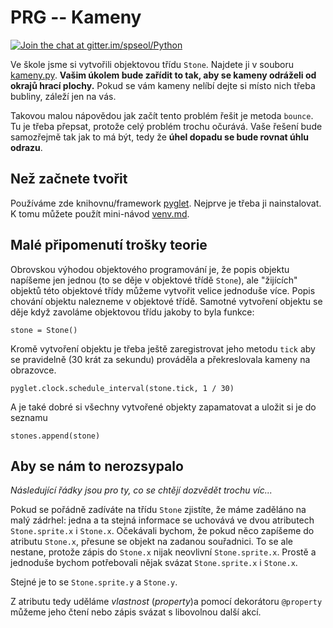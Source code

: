 # PRG -- Kameny

[![Join the chat at gitter.im/spseol/Python](https://badges.gitter.im/spseol/PRG-No.svg)](https://gitter.im/spseol/Python?utm_source=share-link&utm_medium=link&utm_campaign=share-link)

Ve škole jsme si vytvořili objektovou třídu `Stone`. Najdete ji v souboru
[kameny.py](kameny.py). **Vašim úkolem bude zařídit to tak, aby se kameny
odráželi od okrajů hrací plochy.** Pokud se vám kameny nelíbí dejte si místo
nich třeba bubliny, záleží jen na vás.

Takovou malou nápovědou jak začít tento problém řešit je metoda `bounce`. Tu je
třeba přepsat, protože celý problém trochu očurává. Vaše řešení bude samozřejmě
tak jak to má být, tedy že **úhel dopadu se bude rovnat úhlu odrazu**.

## Než začnete tvořit

Používáme zde knihovnu/framework [pyglet](https://pyglet.readthedocs.io).
Nejprve je třeba ji nainstalovat. K tomu můžete použít mini-návod
[venv.md](venv.md).


## Malé připomenutí trošky teorie

Obrovskou výhodou objektového programování je, že popis objektu napíšeme jen
jednou (to se děje v objektové třídě `Stone`), ale "žijících" objektů této
objektové třídy můžeme vytvořit velice jednoduše více. Popis chování objektu
nalezneme v objektové třídě. Samotné vytvoření objektu se děje když zavoláme
objektovou třídu jakoby to byla funkce:

    stone = Stone()

Kromě vytvoření objektu je třeba ještě zaregistrovat jeho metodu `tick` aby se
pravidelně (30 krát za sekundu) prováděla a překreslovala kameny na obrazovce.

    pyglet.clock.schedule_interval(stone.tick, 1 / 30)

A je také dobré si všechny vytvořené objekty zapamatovat a uložit si je do
seznamu

    stones.append(stone)

## Aby se nám to nerozsypalo

*Následující řádky jsou pro ty, co se chtějí dozvědět trochu víc...*

Pokud se pořádně zadíváte na třídu `Stone` zjistíte, že máme zaděláno na malý
zádrhel: jedna a ta stejná informace se uchovává ve dvou atributech
`Stone.sprite.x` i `Stone.x`. Očekávali bychom, že pokud něco zapíšeme do
atributu `Stone.x`, přesune se objekt na zadanou souřadnici. To se ale nestane,
protože zápis do `Stone.x` nijak neovlivní `Stone.sprite.x`. Prostě a jednoduše
bychom potřebovali nějak svázat `Stone.sprite.x` i `Stone.x`. 

Stejné je to se `Stone.sprite.y` a `Stone.y`.

Z atributu tedy uděláme *vlastnost* (*property*)a pomocí dekorátoru `@property`
můžeme jeho čtení nebo zápis svázat s libovolnou další akcí.

